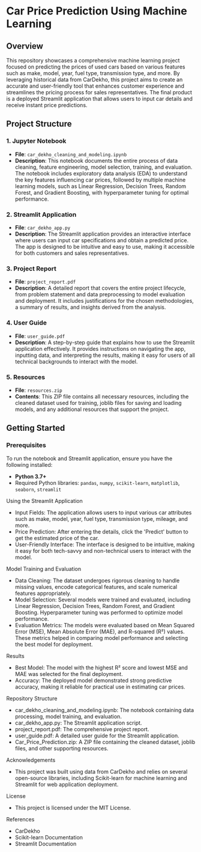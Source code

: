 # Car Price Prediction Using Machine Learning

## Overview

This repository showcases a comprehensive machine learning project focused on predicting the prices of used cars based on various features such as make, model, year, fuel type, transmission type, and more. By leveraging historical data from CarDekho, this project aims to create an accurate and user-friendly tool that enhances customer experience and streamlines the pricing process for sales representatives. The final product is a deployed Streamlit application that allows users to input car details and receive instant price predictions.

## Project Structure

### 1. **Jupyter Notebook**
   - **File**: `car_dekho_cleaning_and_modeling.ipynb`
   - **Description**: This notebook documents the entire process of data cleaning, feature engineering, model selection, training, and evaluation. The notebook includes exploratory data analysis (EDA) to understand the key features influencing car prices, followed by multiple machine learning models, such as Linear Regression, Decision Trees, Random Forest, and Gradient Boosting, with hyperparameter tuning for optimal performance.

### 2. **Streamlit Application**
   - **File**: `car_dekho_app.py`
   - **Description**: The Streamlit application provides an interactive interface where users can input car specifications and obtain a predicted price. The app is designed to be intuitive and easy to use, making it accessible for both customers and sales representatives.

### 3. **Project Report**
   - **File**: `project_report.pdf`
   - **Description**: A detailed report that covers the entire project lifecycle, from problem statement and data preprocessing to model evaluation and deployment. It includes justifications for the chosen methodologies, a summary of results, and insights derived from the analysis.

### 4. **User Guide**
   - **File**: `user_guide.pdf`
   - **Description**: A step-by-step guide that explains how to use the Streamlit application effectively. It provides instructions on navigating the app, inputting data, and interpreting the results, making it easy for users of all technical backgrounds to interact with the model.

### 5. **Resources**
   - **File**: `resources.zip`
   - **Contents**: This ZIP file contains all necessary resources, including the cleaned dataset used for training, joblib files for saving and loading models, and any additional resources that support the project.

## Getting Started

### Prerequisites
To run the notebook and Streamlit application, ensure you have the following installed:

- **Python 3.7+**
- Required Python libraries: `pandas`, `numpy`, `scikit-learn`, `matplotlib`, `seaborn`, `streamlit`

 Using the Streamlit Application
- Input Fields: The application allows users to input various car attributes such as make, model, year, fuel type, transmission type, mileage, and more.
- Price Prediction: After entering the details, click the 'Predict' button to get the estimated price of the car.
- User-Friendly Interface: The interface is designed to be intuitive, making it easy for both tech-savvy and non-technical users to interact with the model.

Model Training and Evaluation
- Data Cleaning: The dataset undergoes rigorous cleaning to handle missing values, encode categorical features, and scale numerical features appropriately.
- Model Selection: Several models were trained and evaluated, including Linear Regression, Decision Trees, Random Forest, and Gradient Boosting. Hyperparameter tuning was performed to optimize model performance.
- Evaluation Metrics: The models were evaluated based on Mean Squared Error (MSE), Mean Absolute Error (MAE), and R-squared (R²) values. These metrics helped in comparing model performance and selecting the best model for deployment.

Results
- Best Model: The model with the highest R² score and lowest MSE and MAE was selected for the final deployment.
- Accuracy: The deployed model demonstrated strong predictive accuracy, making it reliable for practical use in estimating car prices.

Repository Structure
- car_dekho_cleaning_and_modeling.ipynb: The notebook containing data processing, model training, and evaluation.
- car_dekho_app.py: The Streamlit application script.
- project_report.pdf: The comprehensive project report.
- user_guide.pdf: A detailed user guide for the Streamlit application.
- Car_Price_Prediction.zip: A ZIP file containing the cleaned dataset, joblib files, and other supporting resources.

Acknowledgements
- This project was built using data from CarDekho and relies on several open-source libraries, including Scikit-learn for machine learning and Streamlit for web application deployment.

License
- This project is licensed under the MIT License.

References
- CarDekho
- Scikit-learn Documentation
- Streamlit Documentation
